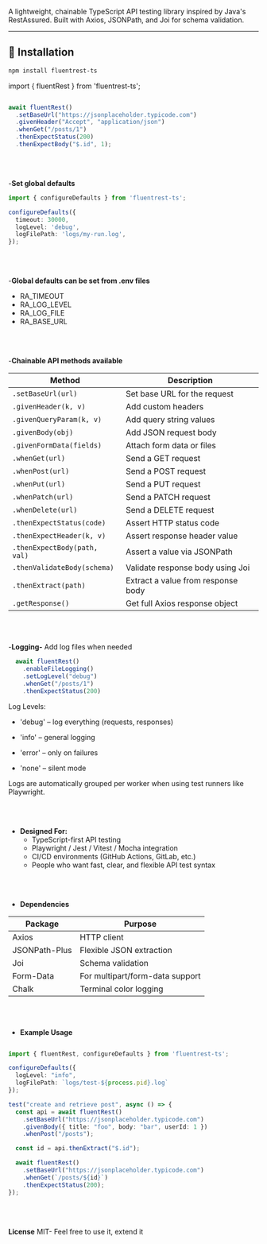 
A lightweight, chainable TypeScript API testing library inspired by Java's RestAssured. Built with Axios, JSONPath, and Joi for schema validation.


---

## 🚀 Installation

```bash
npm install fluentrest-ts

```
import { fluentRest } from 'fluentrest-ts';

```typescript

await fluentRest()
  .setBaseUrl("https://jsonplaceholder.typicode.com")
  .givenHeader("Accept", "application/json")
  .whenGet("/posts/1")
  .thenExpectStatus(200)
  .thenExpectBody("$.id", 1);

```
<br><br>

-**Set global defaults**
```typescript
import { configureDefaults } from 'fluentrest-ts';

configureDefaults({
  timeout: 30000,
  logLevel: 'debug',
  logFilePath: 'logs/my-run.log',
});

```

<br><br>

-**Global defaults can be set from .env files**
  - RA_TIMEOUT
  - RA_LOG_LEVEL
  - RA_LOG_FILE
  - RA_BASE_URL

<br><br>

-**Chainable API methods available**

| Method                        | Description                              |
|------------------------------|------------------------------------------|
| `.setBaseUrl(url)`           | Set base URL for the request             |
| `.givenHeader(k, v)`         | Add custom headers                       |
| `.givenQueryParam(k, v)`     | Add query string values                  |
| `.givenBody(obj)`            | Add JSON request body                    |
| `.givenFormData(fields)`     | Attach form data or files                |
| `.whenGet(url)`              | Send a GET request                       |
| `.whenPost(url)`             | Send a POST request                      |
| `.whenPut(url)`              | Send a PUT request                       |
| `.whenPatch(url)`            | Send a PATCH request                     |
| `.whenDelete(url)`           | Send a DELETE request                    |
| `.thenExpectStatus(code)`    | Assert HTTP status code                  |
| `.thenExpectHeader(k, v)`    | Assert response header value             |
| `.thenExpectBody(path, val)` | Assert a value via JSONPath              |
| `.thenValidateBody(schema)`  | Validate response body using Joi         |
| `.thenExtract(path)`         | Extract a value from response body       |
| `.getResponse()`             | Get full Axios response object           |


<br><br>

-**Logging-** 
Add log files when needed

```typescript
  await fluentRest()
    .enableFileLogging() 
    .setLogLevel("debug")
    .whenGet("/posts/1")
    .thenExpectStatus(200)
```
Log Levels:
- 'debug' – log everything (requests, responses)

- 'info' – general logging

- 'error' – only on failures

- 'none' – silent mode

Logs are automatically grouped per worker when using test runners like Playwright.


<br><br>
- **Designed For:**
  - TypeScript-first API testing
  - Playwright / Jest / Vitest / Mocha integration
  - CI/CD environments (GitHub Actions, GitLab, etc.)
  - People who want fast, clear, and flexible API test syntax
    
<br><br>
 
- **Dependencies**    

| Package        | Purpose                           |
|----------------|-----------------------------------|
| Axios          | HTTP client                       |
| JSONPath-Plus  | Flexible JSON extraction          |
| Joi            | Schema validation                 |
| Form-Data      | For multipart/form-data support   |
| Chalk          | Terminal color logging            |


<br><br>

- **Example Usage**

```typescript

import { fluentRest, configureDefaults } from 'fluentrest-ts';

configureDefaults({
  logLevel: "info",
  logFilePath: `logs/test-${process.pid}.log`
});

test("create and retrieve post", async () => {
  const api = await fluentRest()
    .setBaseUrl("https://jsonplaceholder.typicode.com")
    .givenBody({ title: "foo", body: "bar", userId: 1 })
    .whenPost("/posts");

  const id = api.thenExtract("$.id");

  await fluentRest()
    .setBaseUrl("https://jsonplaceholder.typicode.com")
    .whenGet(`/posts/${id}`)
    .thenExpectStatus(200);
});

```
<br><br>

**License**
MIT- Feel free to use it, extend it

